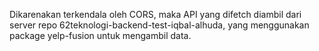 Dikarenakan terkendala oleh CORS, maka API yang difetch diambil dari server repo 62teknologi-backend-test-iqbal-alhuda,
yang menggunakan package yelp-fusion untuk mengambil data.
